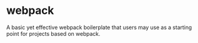# webpack
A basic yet effective webpack boilerplate that users may use as a starting point for projects based on webpack.
